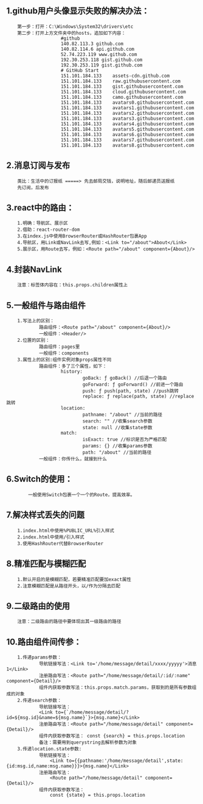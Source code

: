 ## 1.github用户头像显示失败的解决办法：
		第一步：打开：C:\Windows\System32\drivers\etc
		第二步：打开上方文件夹中的hosts，追加如下内容：
						#github
						140.82.113.3 github.com
						140.82.114.6 api.github.com
						52.74.223.119 www.github.com
						192.30.253.118 gist.github.com
						192.30.253.119 gist.github.com
						# GitHub Start 
						151.101.184.133    assets-cdn.github.com
						151.101.184.133    raw.githubusercontent.com
						151.101.184.133    gist.githubusercontent.com
						151.101.184.133    cloud.githubusercontent.com
						151.101.184.133    camo.githubusercontent.com
						151.101.184.133    avatars0.githubusercontent.com
						151.101.184.133    avatars1.githubusercontent.com
						151.101.184.133    avatars2.githubusercontent.com
						151.101.184.133    avatars3.githubusercontent.com
						151.101.184.133    avatars4.githubusercontent.com
						151.101.184.133    avatars5.githubusercontent.com
						151.101.184.133    avatars6.githubusercontent.com
						151.101.184.133    avatars7.githubusercontent.com
						151.101.184.133    avatars8.githubusercontent.com
## 2.消息订阅与发布
		类比：生活中的订报纸 =====> 先去邮局交钱，说明地址，随后邮递员送报纸
		先订阅，后发布	
## 3.react中的路由：
		1.明确：导航区、展示区
		2.借助：react-router-dom
		3.在index.js中使用BrowserRouter或HashRouter包裹App
		4.导航区，用Link或NavLink去写,例如：<Link to="/about">About</Link>
		5.展示区，用Route去写，例如：<Route path="/about" component={About}/>
## 4.封装NavLink
		注意：标签体内容在：this.props.children属性上
## 5.一般组件与路由组件
		1.写法上的区别：
				路由组件：<Route path="/about" component={About}/>
				一般组件：<Header/>
		2.位置的区别：
				路由组件：pages里
				一般组件：components
		3.属性上的区别:组件实例对象props属性不同
				路由组件：多了三个属性，如下：
						history:
								goBack: ƒ goBack() //后退一个路由
								goForward: ƒ goForward() //前进一个路由
								push: ƒ push(path, state) //push跳转
								replace: ƒ replace(path, state) //replace跳转
						location:
								pathname: "/about" //当前的路径
								search: "" //收集search参数
								state: null //收集state参数
						match:
								isExact: true //标识是否为严格匹配
								params: {} //收集params参数
								path: "/about" //当前的路径
				一般组件：你传什么，就接到什么
## 6.Switch的使用：
			一般使用Switch包裹一个一个的Route，提高效率。
## 7.解决样式丢失的问题
		1.index.html中使用%PUBLIC_URL%引入样式
		2.index.html中使用/引入样式
		3.使用HashRouter代替BrowserRouter
## 8.精准匹配与模糊匹配
		1.默认开启的是模糊匹配，若要精准匹配要加exact属性
		2.注意模糊匹配是从路径开头，以/作为分隔去匹配
## 9.二级路由的使用
		注意：二级路由的路径中要体现出其一级路由的路径
## 10.路由组件间传参：
		1.传递params参数：
				导航链接写法：<Link to='/home/message/detail/xxxx/yyyyy'>消息1</Link>
				注册路由写法：<Route path="/home/message/detail/:id/:name" component={Detail}/>
				组件内获取参数写法：this.props.match.params，获取到的是所有参数组成的对象
		2.传递search参数：
				导航链接写法：
				<Link to={`/home/message/detail/?id=${msg.id}&name=${msg.name}`}>{msg.name}</Link>
				注册路由写法：<Route path="/home/message/detail" component={Detail}/> 
				组件内获取参数写法： const {search} = this.props.location
				备注：需要用到querystring去解析参数为对象
		3.传递location.state参数:
				导航链接写法：
					<Link to={{pathname:'/home/message/detail',state:{id:msg.id,name:msg.name}}}>{msg.name}</Link>
				注册路由写法：
					<Route path="/home/message/detail" component={Detail}/>
				组件内获取参数写法：
					const {state} = this.props.location

